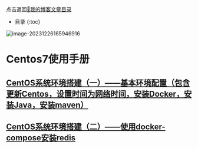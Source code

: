 点击返回[🔗我的博客文章目录](https://percheung.github.io/#/toc)
* 目录
{:toc}

![image-20231226165946916](https://percheung.github.io/blogImg/centos.png)

# Centos7使用手册

## [CentOS系统环境搭建（一）——基本环境配置（包含更新Centos，设置时间为网络时间，安装Docker，安装Java，安装maven）](https://percheung.github.io/blog/CentOS系统环境搭建（一）——基本环境配置（包含更新Centos，设置时间为网络时间，安装Docker，安装Java，安装maven）)

## [CentOS系统环境搭建（二）——使用docker-compose安装redis](https://percheung.github.io/blog/CentOS系统环境搭建（二）——使用docker-compose安装redis)

